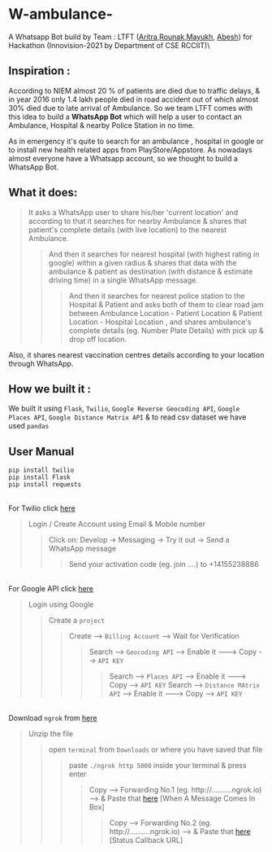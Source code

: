 # W-ambulance-
A Whatsapp Bot build by Team : LTFT ([Aritra](https://github.com/belelaritra),[Rounak](https://github.com/CoderRounak),[Mayukh](https://github.com/mayukh551), [Abesh](https://github.com/Abesh1903)) for Hackathon (Innovision-2021 by Department of CSE RCCIIT)\

## Inspiration : 
According to NIEM almost 20 % of patients are died due to traffic delays, & in year 2016 only 1.4 lakh people died in road accident out of which almost 30% died due to late arrival of Ambulance. 
So we team LTFT comes with this idea to build a **WhatsApp Bot** which will help a user to contact an Ambulance, Hospital & nearby Police Station in no time.

As in emergency it's quite to search for an ambulance , hospital in google or to install new health related apps from PlayStore/Appstore. As nowadays almost everyone have a Whatsapp account, so we thought to build a WhatsApp Bot.

## What it does: 
>It asks a WhatsApp user to share his/her 'current location' and according to that it searches for nearby Ambulance & shares that patient's complete details (with live location)  to the nearest Ambulance. 
>>And then it searches for nearest hospital (with highest rating in google) within a given radius & shares that data with the ambulance & patient as destination (with distance & estimate driving time) in a single WhatsApp message.
>>>And then it searches for nearest police station to the Hospital & Patient and asks both of them to clear road jam between Ambulance Location - Patient Location & Patient Location - Hospital Location , and shares ambulance's complete details (eg. Number Plate Details) with pick up & drop off location.

Also, it shares nearest vaccination centres details according to your location through WhatsApp.

## How we built it : 
We built it using `Flask`, `Twilio`, `Google Reverse Geocoding API`, `Google Places API`, `Google Distance Matrix API` & to read csv dataset we have used `pandas`

## User Manual
`pip install twilio`<br>
`pip install Flask`<br>
`pip install requests`<br>

<br>For Twilio click [here](www.twilio.com/referral/Njt8YO)
<br>
> Login / Create Account using Email & Mobile number
>> Click on: Develop -> Messaging -> Try it out -> Send a WhatsApp message
>>> Send your activation code (eg. join ....) to +14155238886 


<br>For Google API click [here](https://console.cloud.google.com/apis/dashboard)
>Login using Google
>>Create a `project`
>>>Create --> `Billing Account` --> Wait for Verification
>>>>Search --> `Geocoding API` --> Enable it ---> Copy --> `API KEY`
>>>>>Search --> `Places API` --> Enable it ---> Copy --> `API KEY`
>>>>>Search --> `Distance MAtrix API` --> Enable it ---> Copy --> `API KEY`

<br>Download `ngrok` from [here](https://ngrok.com/download)<br>
>Unzip the file
>>open `terminal` from `Downloads` or where you have saved that file
>>>paste `./ngrok http 5000` inside your terminal & press enter
>>>>Copy --> Forwarding No.1 (eg. http://..........ngrok.io) --> & Paste that [here](https://console.twilio.com/us1/develop/sms/settings/whatsapp-sandbox?frameUrl=%2Fconsole%2Fsms%2Fwhatsapp%2Fsandbox%3Fx-target-region%3Dus1) [When A Message Comes In Box]
>>>>>Copy --> Forwarding No.2 (eg. http://..........ngrok.io) --> & Paste that [here](https://console.twilio.com/us1/develop/sms/settings/whatsapp-sandbox?frameUrl=%2Fconsole%2Fsms%2Fwhatsapp%2Fsandbox%3Fx-target-region%3Dus1) [Status Callback URL]
